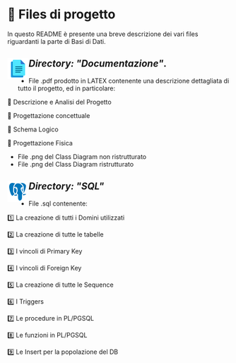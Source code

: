 
# 📂 Files di progetto
In questo README è presente una breve descrizione dei vari files riguardanti la parte di Basi di Dati.



## *Directory: "Documentazione"*.  <img src="icons8-documenti-48.png" align="left"/>    
- File .pdf prodotto in LATEX contenente una descrizione dettagliata di tutto il progetto, ed in particolare:

📄 Descrizione e Analisi del Progetto

📄 Progettazione concettuale

📄 Schema Logico

📄 Progettazione Fisica

- File .png del Class Diagram non ristrutturato
- File .png del Class Diagram ristrutturato




## *Directory: "SQL"* <img src="icons8-postgreesql-48.png" align="left"/>  
- File .sql contenente:

1️⃣ La creazione di tutti i Domini utilizzati

2️⃣ La creazione di tutte le tabelle

3️⃣ I vincoli di Primary Key

4️⃣ I vincoli di Foreign Key

5️⃣ La creazione di tutte le Sequence

6️⃣ I Triggers

7️⃣ Le procedure in PL/PGSQL

8️⃣ Le funzioni in PL/PGSQL

9️⃣ Le Insert per la popolazione del DB
